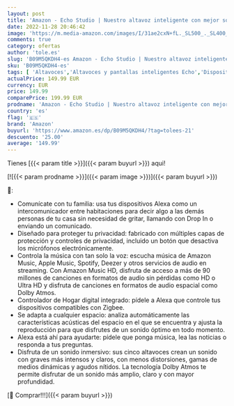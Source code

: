 ```yaml
---
layout: post
title: 'Amazon - Echo Studio | Nuestro altavoz inteligente con mejor sonido hasta la fecha  con Dolby Atmos y Alexa | Blanco'
date: 2022-11-28 20:46:42
image: 'https://m.media-amazon.com/images/I/31ae2cxN+fL._SL500_._SL400_.jpg'
comments: true
category: ofertas
author: 'tole.es'
slug: 'B09M5QKDH4-es Amazon - Echo Studio | Nuestro altavoz inteligente con...'
sku: 'B09M5QKDH4-es'
tags: [ 'Altavoces','Altavoces y pantallas inteligentes Echo','Dispositivos Amazon','Dispositivos Amazon y Accesorios','Electrónica','Equipos de audio y Hi-Fi','alexa','amazon','🇪🇸', ]
actualPrice: 149.99 EUR
currency: EUR
price: 149.99
comparePrice: 199.99 EUR
prodname: 'Amazon - Echo Studio | Nuestro altavoz inteligente con mejor sonido hasta la fecha  con Dolby Atmos y Alexa | Blanco'
country: 'es'
flag: '🇪🇸'
brand: 'Amazon'
buyurl: 'https://www.amazon.es/dp/B09M5QKDH4/?tag=tolees-21'
descuento: '25.00'
average: '149.99'
---
```


Tienes [{{< param title >}}]({{< param buyurl >}}) aqui!

[![{{< param prodname >}}]({{< param image >}})]({{< param buyurl >}})

🔎:

- Comunícate con tu familia: usa tus dispositivos Alexa como un intercomunicador entre habitaciones para decir algo a las demás personas de tu casa sin necesidad de gritar, llamando con Drop In o enviando un comunicado.
- Diseñado para proteger tu privacidad: fabricado con múltiples capas de protección y controles de privacidad, incluido un botón que desactiva los micrófonos electrónicamente.
- Controla la música con tan solo la voz: escucha música de Amazon Music, Apple Music, Spotify, Deezer y otros servicios de audio en streaming. Con Amazon Music HD, disfruta de acceso a más de 90 millones de canciones en formatos de audio sin pérdidas como HD o Ultra HD y disfruta de canciones en formatos de audio espacial como Dolby Atmos.
- Controlador de Hogar digital integrado: pídele a Alexa que controle tus dispositivos compatibles con Zigbee.
- Se adapta a cualquier espacio: analiza automáticamente las características acústicas del espacio en el que se encuentra y ajusta la reproducción para que disfrutes de un sonido óptimo en todo momento.
- Alexa está ahí para ayudarte: pídele que ponga música, lea las noticias o responda a tus preguntas.
- Disfruta de un sonido inmersivo: sus cinco altavoces crean un sonido con graves más intensos y claros, con menos distorsiones, gamas de medios dinámicas y agudos nítidos. La tecnología Dolby Atmos te permite disfrutar de un sonido más amplio, claro y con mayor profundidad.

[🛒 Comprar!!!]({{< param buyurl >}})
